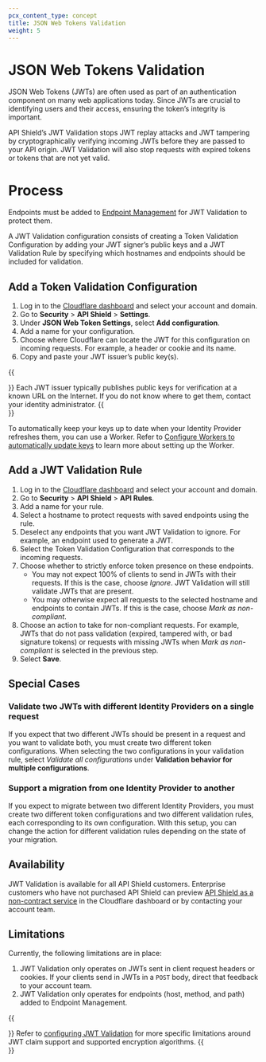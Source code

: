 ```yaml
---
pcx_content_type: concept
title: JSON Web Tokens Validation
weight: 5
---
```


# JSON Web Tokens Validation

JSON Web Tokens (JWTs) are often used as part of an authentication component on many web applications today. Since JWTs are crucial to identifying users and their access, ensuring the token’s integrity is important.

API Shield’s JWT Validation stops JWT replay attacks and JWT tampering by cryptographically verifying incoming JWTs before they are passed to your API origin. JWT Validation will also stop requests with expired tokens or tokens that are not yet valid.

# Process

Endpoints must be added to [Endpoint Management](/api-shield/management-and-monitoring/) for JWT Validation to protect them.

A JWT Validation configuration consists of creating a Token Validation Configuration by adding your JWT signer’s public keys and a JWT Validation Rule by specifying which hostnames and endpoints should be included for validation.

## Add a Token Validation Configuration

1. Log in to the [Cloudflare dashboard](https://dash.cloudflare.com/login) and select your account and domain.
2. Go to **Security** > **API Shield** > **Settings**.
3. Under **JSON Web Token Settings**, select **Add configuration**.
4. Add a name for your configuration.
5. Choose where Cloudflare can locate the JWT for this configuration on incoming requests. For example, a header or cookie and its name.
6. Copy and paste your JWT issuer’s public key(s).

{{<Aside type="note">}}
Each JWT issuer typically publishes public keys for verification at a known URL on the Internet. If you do not know where to get them, contact your identity administrator.
{{</Aside>}}

To automatically keep your keys up to date when your Identity Provider refreshes them, you can use a Worker. Refer to [Configure Workers to automatically update keys]() to learn more about setting up the Worker.

## Add a JWT Validation Rule
1. Log in to the [Cloudflare dashboard](https://dash.cloudflare.com/login) and select your account and domain.
2. Go to **Security** > **API Shield** > **API Rules**.
3. Add a name for your rule.
4. Select a hostname to protect requests with saved endpoints using the rule.
5. Deselect any endpoints that you want JWT Validation to ignore. For example, an endpoint used to generate a JWT.
6. Select the Token Validation Configuration that corresponds to the incoming requests.
7. Choose whether to strictly enforce token presence on these endpoints. 
    - You may not expect 100% of clients to send in JWTs with their requests. If this is the case, choose _Ignore_. JWT Validation will still validate JWTs that are present.
    - You may otherwise expect all requests to the selected hostname and endpoints to contain JWTs. If this is the case, choose _Mark as non-compliant_.
8. Choose an action to take for non-compliant requests. For example, JWTs that do not pass validation (expired, tampered with, or bad signature tokens) or requests with missing JWTs when _Mark as non-compliant_ is selected in the previous step.
9. Select **Save**.

## Special Cases

### Validate two JWTs with different Identity Providers on a single request

If you expect that two different JWTs should be present in a request and you want to validate both, you must create two different token configurations. When selecting the two configurations in your validation rule, select _Validate all configurations_ under **Validation behavior for multiple configurations**.

### Support a migration from one Identity Provider to another

If you expect to migrate between two different Identity Providers, you must create two different token configurations and two different validation rules, each corresponding to its own configuration. With this setup, you can change the action for different validation rules depending on the state of your migration.


## Availability

JWT Validation is available for all API Shield customers. Enterprise customers who have not purchased API Shield can preview [API Shield as a non-contract service](https://dash.cloudflare.com/?to=/:account/:zone/security/api-shield) in the Cloudflare dashboard or by contacting your account team. 

## Limitations

Currently, the following limitations are in place: 

1. JWT Validation only operates on JWTs sent in client request headers or cookies. If your clients send in JWTs in a `POST` body, direct that feedback to your account team.
1. JWT Validation only operates for endpoints (host, method, and path) added to Endpoint Management.

{{<Aside type="note">}}
Refer to [configuring JWT Validation](/api-shield/security/jwt-validation/configure/) for more specific limitations around JWT claim support and supported encryption algorithms.
{{</Aside>}}